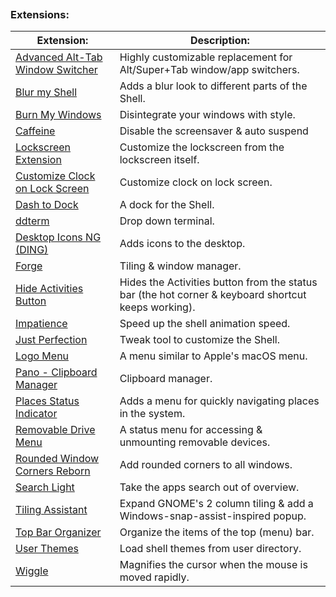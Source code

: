 
```table-of-contents
```
### Extensions:
| Extension:                                                                                                       | Description:                                                                                        |
| ---------------------------------------------------------------------------------------------------------------- | --------------------------------------------------------------------------------------------------- |
| [Advanced Alt-Tab Window Switcher](https://extensions.gnome.org/extension/4412/advanced-alttab-window-switcher/) | Highly customizable replacement for Alt/Super+Tab window/app switchers.                             |
| [Blur my Shell](https://extensions.gnome.org/extension/3193/blur-my-shell/)                                      | Adds a blur look to different parts of the Shell.                                                   |
| [Burn My Windows](https://extensions.gnome.org/extension/4679/burn-my-windows/)                                  | Disintegrate your windows with style.                                                               |
| [Caffeine](https://extensions.gnome.org/extension/517/caffeine/)                                                 | Disable the screensaver & auto suspend                                                              |
| [Lockscreen Extension](https://extensions.gnome.org/extension/7472/lockscreen-extension/)                        | Customize the lockscreen from the lockscreen itself.                                                |
| [Customize Clock on Lock Screen](https://extensions.gnome.org/extension/4663/customize-clock-on-lock-screen/)    | Customize clock on lock screen.                                                                     |
| [Dash to Dock](https://extensions.gnome.org/extension/307/dash-to-dock/)                                         | A dock for the Shell.                                                                               |
| [ddterm](https://extensions.gnome.org/extension/3780/ddterm/)                                                    | Drop down terminal.                                                                                 |
| [Desktop Icons NG (DING)](https://extensions.gnome.org/extension/2087/desktop-icons-ng-ding/)                    | Adds icons to the desktop.                                                                          |
| [Forge](https://extensions.gnome.org/extension/4481/forge/)                                                      | Tiling & window manager.                                                                            |
| [Hide Activities Button](https://extensions.gnome.org/extension/744/hide-activities-button/)                     | Hides the Activities button from the status bar (the hot corner & keyboard shortcut keeps working). |
| [Impatience](https://extensions.gnome.org/extension/277/impatience/)                                             | Speed up the shell animation speed.                                                                 |
| [Just Perfection](https://extensions.gnome.org/extension/3843/just-perfection/)                                  | Tweak tool to customize the Shell.                                                                  |
| [Logo Menu](https://extensions.gnome.org/extension/4451/logo-menu/)                                              | A menu similar to Apple's macOS menu.                                                               |
| [Pano - Clipboard Manager](https://extensions.gnome.org/extension/5278/pano/)                                    | Clipboard manager.                                                                                  |
| [Places Status Indicator](https://extensions.gnome.org/extension/8/places-status-indicator/)                     | Adds a menu for quickly navigating places in the system.                                            |
| [Removable Drive Menu](https://extensions.gnome.org/extension/7/removable-drive-menu/)                           | A status menu for accessing & unmounting removable devices.                                         |
| [Rounded Window Corners Reborn](https://extensions.gnome.org/extension/7048/rounded-window-corners-reborn/)      | Add rounded corners to all windows.                                                                 |
| [Search Light](https://extensions.gnome.org/extension/5489/search-light/)                                        | Take the apps search out of overview.                                                               |
| [Tiling Assistant](https://extensions.gnome.org/extension/3733/tiling-assistant/)                                | Expand GNOME's 2 column tiling & add a Windows-snap-assist-inspired popup.                          |
| [Top Bar Organizer](https://extensions.gnome.org/extension/4356/top-bar-organizer/)                              | Organize the items of the top (menu) bar.                                                           |
| [User Themes](https://extensions.gnome.org/extension/19/user-themes/)                                            | Load shell themes from user directory.                                                              |
| [Wiggle](https://extensions.gnome.org/extension/6784/wiggle/)                                                    | Magnifies the cursor when the mouse is moved rapidly.                                               |
